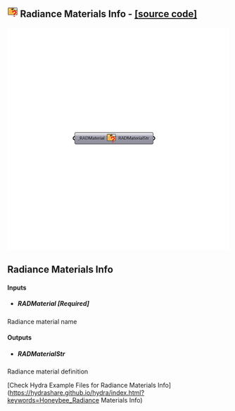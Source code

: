 ## ![](../../images/icons/Radiance_Materials_Info.png) Radiance Materials Info - [[source code]](https://github.com/mostaphaRoudsari/honeybee/tree/master/src/Honeybee_Radiance%20Materials%20Info.py)

![](../../images/components/Radiance_Materials_Info.png)

Radiance Materials Info
 -
 

#### Inputs
* ##### RADMaterial [Required]
Radiance material name

#### Outputs
* ##### RADMaterialStr
Radiance material definition


[Check Hydra Example Files for Radiance Materials Info](https://hydrashare.github.io/hydra/index.html?keywords=Honeybee_Radiance Materials Info)